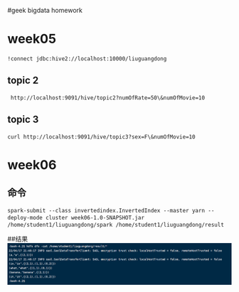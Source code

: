#geek bigdata homework

# week05
```shell
!connect jdbc:hive2://localhost:10000/liuguangdong
```
## topic 2
```shell
 http://localhost:9091/hive/topic2?numOfRate=50\&numOfMovie=10
```
## topic 3
```shell
curl http://localhost:9091/hive/topic3?sex=F\&numOfMovie=10
```

# week06

## 命令
```shell
spark-submit --class invertedindex.InvertedIndex --master yarn --deploy-mode cluster week06-1.0-SNAPSHOT.jar /home/student1/liuguangdong/spark /home/student1/liuguangdong/result
```
##结果
![题目一结果](images/week06-01.jpg)

